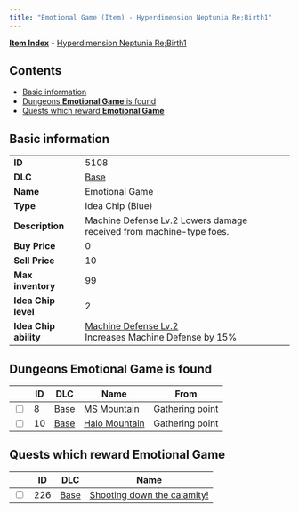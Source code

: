 ```yaml
---
title: "Emotional Game (Item) - Hyperdimension Neptunia Re;Birth1"
---
```


[**Item Index**](/neptunia/rb1/item/index.html) - [Hyperdimension Neptunia Re;Birth1](/neptunia/rb1)

## Contents

- [Basic information](#basic-information)
- [Dungeons **Emotional Game** is found](#dungeons-emotional-game-is-found)
- [Quests which reward **Emotional Game**](#quests-which-reward-emotional-game)

## Basic information

|   |   |
| -- | -- |
| **ID** | 5108 |
| **DLC** | [Base](/neptunia/rb1/dlc/1-base.html) |
| **Name** | Emotional Game |
| **Type** | Idea Chip (Blue) |
| **Description** | Machine Defense Lv.2 Lowers damage received from machine-type foes. |
| **Buy Price** | 0 |
| **Sell Price** | 10 |
| **Max inventory** | 99 |
| **Idea Chip level** | 2 |
| **Idea Chip ability** | [Machine Defense Lv.2](/neptunia/rb1/avatar/1-9607-machine-defense-lv-2.html)<br />Increases Machine Defense by 15% |


## Dungeons **Emotional Game** is found

|    | ID | DLC | Name | From |
| -- | -- | --- | ---- | ---- |
| <input type="checkbox" id="rb1-dungeon-1-8" class="trackbox" /> | 8 | [Base](/neptunia/rb1/dlc/1-base.html) | [MS Mountain](/neptunia/rb1/dungeon/1-8-ms-mountain.html) | Gathering point |
| <input type="checkbox" id="rb1-dungeon-1-10" class="trackbox" /> | 10 | [Base](/neptunia/rb1/dlc/1-base.html) | [Halo Mountain](/neptunia/rb1/dungeon/1-10-halo-mountain.html) | Gathering point |


## Quests which reward **Emotional Game**

|    | ID | DLC | Name |
| -- | -- | --- | ---- |
| <input type="checkbox" id="rb1-quest-1-226" class="trackbox" /> | 226 | [Base](/neptunia/rb1/dlc/1-base.html) | [Shooting down the calamity!](/neptunia/rb1/quest/1-226-shooting-down-the-calamity.html) |
